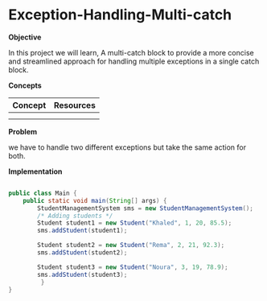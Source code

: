 # Exception-Handling-Multi-catch


**Objective**

In this project we will learn, A multi-catch block to provide a more concise and streamlined approach for handling multiple exceptions in a single catch block.


**Concepts**

| Concept   |      Resources      |
|----------|:-------------:|
||  |
|     |      |


**Problem**

we have to handle two different exceptions but take the same action for both.


**Implementation**






```Java

public class Main {
    public static void main(String[] args) {
        StudentManagementSystem sms = new StudentManagementSystem();
        /* Adding students */
        Student student1 = new Student("Khaled", 1, 20, 85.5);
        sms.addStudent(student1);

        Student student2 = new Student("Rema", 2, 21, 92.3);
        sms.addStudent(student2);

        Student student3 = new Student("Noura", 3, 19, 78.9);
        sms.addStudent(student3);
         }
}
```

